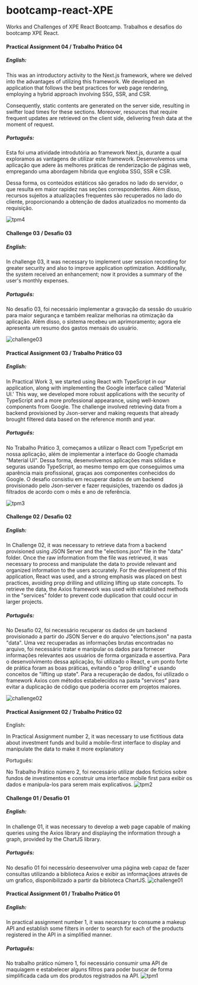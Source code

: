 # bootcamp-react-XPE
 Works and Challenges of XPE React Bootcamp.
 Trabalhos e desafios do bootcamp XPE React. 

#### Practical Assignment 04 / Trabalho Prático 04

##### English:

This was an introductory activity to the Next.js framework, where we delved into the advantages of utilizing this framework. We developed an application that follows the best practices for web page rendering, employing a hybrid approach involving SSG, SSR, and CSR.

Consequently, static contents are generated on the server side, resulting in swifter load times for these sections. Moreover, resources that require frequent updates are retrieved on the client side, delivering fresh data at the moment of request.

##### Português:

Esta foi uma atividade introdutória ao framework Next.js, durante a qual exploramos as vantagens de utilizar este framework. Desenvolvemos uma aplicação que adere às melhores práticas de renderização de páginas web, empregando uma abordagem híbrida que engloba SSG, SSR e CSR.

Dessa forma, os conteúdos estáticos são gerados no lado do servidor, o que resulta em maior rapidez nas seções correspondentes. Além disso, recursos sujeitos a atualizações frequentes são recuperados no lado do cliente, proporcionando a obtenção de dados atualizados no momento da requisição.

![tpm4](https://github.com/LeonardoPaiv/botcamp-react/blob/main/imagens/tpm4.png?raw=true)

#### Challenge 03 / Desafio 03

##### English:

In challenge 03, it was necessary to implement user session recording for greater security and also to improve application optimization. Additionally, the system received an enhancement; now it provides a summary of the user's monthly expenses.

##### Português:

No desafio 03, foi necessário implementar a gravação da sessão do usuário para maior segurança e também realizar melhorias na otimização da aplicação. Além disso, o sistema recebeu um aprimoramento; agora ele apresenta um resumo dos gastos mensais do usuário.

 ![challenge03](https://github.com/LeonardoPaiv/botcamp-react/blob/main/imagens/desafio03.png?raw=true)

#### Practical Assignment 03 / Trabalho Prático 03

##### English:

In Practical Work 3, we started using React with TypeScript in our application, along with implementing the Google interface called 'Material UI.' This way, we developed more robust applications with the security of TypeScript and a more professional appearance, using well-known components from Google. The challenge involved retrieving data from a backend provisioned by Json-server and making requests that already brought filtered data based on the reference month and year.

##### Português:

No Trabalho Prático 3, começamos a utilizar o React com TypeScript em nossa aplicação, além de implementar a interface do Google chamada "Material UI". Dessa forma, desenvolvemos aplicações mais sólidas e seguras usando TypeScript, ao mesmo tempo em que conseguimos uma aparência mais profissional, graças aos componentes conhecidos do Google. O desafio consistiu em recuperar dados de um backend provisionado pelo Json-server e fazer requisições, trazendo os dados já filtrados de acordo com o mês e ano de referência.

![tpm3](https://github.com/LeonardoPaiv/botcamp-react/blob/main/imagens/tpm3.png?raw=true)

#### Challenge 02 / Desafio 02

##### English:

 In Challenge 02, it was necessary to retrieve data from a backend provisioned using JSON Server and the "elections.json" file in the "data" folder. Once the raw information from the file was retrieved, it was necessary to process and manipulate the data to provide relevant and organized information to the users accurately. For the development of this application, React was used, and a strong emphasis was placed on best practices, avoiding prop drilling and utilizing lifting up state concepts. To retrieve the data, the Axios framework was used with established methods in the "services" folder to prevent code duplication that could occur in larger projects.

##### Português:

 No Desafio 02, foi necessário recuperar os dados de um backend provisionado a partir do JSON Server e do arquivo "elections.json" na pasta "data". Uma vez recuperadas as informações brutas encontradas no arquivo, foi necessário tratar e manipular os dados para fornecer informações relevantes aos usuários de forma organizada e assertiva. Para o desenvolvimento dessa aplicação, foi utilizado o React, e um ponto forte de prática foram as boas práticas, evitando o "prop drilling" e usando conceitos de "lifting up state". Para a recuperação de dados, foi utilizado o framework Axios com métodos estabelecidos na pasta "services" para evitar a duplicação de código que poderia ocorrer em projetos maiores.

 ![challenge02](https://github.com/LeonardoPaiv/botcamp-react/blob/main/imagens/desafio02.png?raw=true)

#### Practical Assignment 02 / Trabalho Prático 02

English:

In Practical Assignment number 2, it was necessary to use fictitious data about investment funds and build a mobile-first interface to display and manipulate the data to make it more explanatory

Português:

No Trabalho Prático número 2, foi necessário utilizar dados fictícios sobre fundos de investimentos e construir uma interface mobile first para exibir os dados e manipula-los para serem mais explicativos.
![tpm2](https://github.com/LeonardoPaiv/botcamp-react/blob/main/imagens/tp2.png?raw=true)

#### Challenge 01 / Desafio 01

##### English:

In challenge 01, it was necessary to develop a web page capable of making queries using the Axios library and displaying the information through a graph, provided by the ChartJS library.

##### Português:

No desafio 01 foi necessário deseenvolver uma página web capaz de fazer consultas utilizando a biblioteca Axios e exibir as informaçãoes através de um grafico, disponibilizado a partir da biblioteca ChartJS.
![challenge01](https://github.com/LeonardoPaiv/botcamp-react/blob/main/imagens/desafio01.png?raw=true)

#### Practical Assignment 01 / Trabalho Prático 01

##### English:

In practical assignment number 1, it was necessary to consume a makeup API and establish some filters in order to search for each of the products registered in the API in a simplified manner.

##### Português:

No trabalho prático número 1, foi necessário consumir uma API de maquiagem e estabelecer alguns filtros para poder buscar de forma simplificada cada um dos produtos registrados na API.
![tpm1](https://github.com/LeonardoPaiv/botcamp-react/blob/main/imagens/tp01.png?raw=true)
